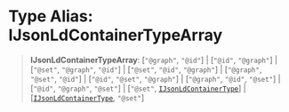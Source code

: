 # Type Alias: IJsonLdContainerTypeArray

> **IJsonLdContainerTypeArray**: [`"@graph"`, `"@id"`] \| [`"@id"`, `"@graph"`] \| [`"@set"`, `"@graph"`, `"@id"`] \| [`"@set"`, `"@id"`, `"@graph"`] \| [`"@graph"`, `"@set"`, `"@id"`] \| [`"@id"`, `"@set"`, `"@graph"`] \| [`"@graph"`, `"@id"`, `"@set"`] \| [`"@id"`, `"@graph"`, `"@set"`] \| [`"@set"`, [`IJsonLdContainerType`](IJsonLdContainerType.md)] \| [[`IJsonLdContainerType`](IJsonLdContainerType.md), `"@set"`]
